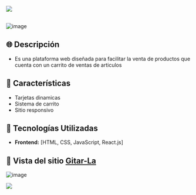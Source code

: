   <img src="https://user-images.githubusercontent.com/73097560/115834477-dbab4500-a447-11eb-908a-139a6edaec5c.gif"><br><br>
 
 
![image](https://github.com/user-attachments/assets/649f2ff3-ac5e-41c1-ae31-ce30e23b9be0)


## 🌐 Descripción

- Es una plataforma web diseñada para facilitar la venta de productos que cuenta con un carrito de ventas de articulos

## 🚀 Características

-  Tarjetas dinamicas 
-  Sistema de carrito 
-  Sitio responsivo 

## 🔧 Tecnologías Utilizadas

- **Frontend:** [HTML, CSS, JavaScript, React.js]


## 🚀 Vista del sitio [Gitar-La ](https://guitarla-carritocompras.netlify.app) <br>  
 
![image](https://github.com/user-attachments/assets/550c4b64-8b0b-4d42-ad7c-98b38c90a47a)
 
 <img src="https://user-images.githubusercontent.com/73097560/115834477-dbab4500-a447-11eb-908a-139a6edaec5c.gif">
